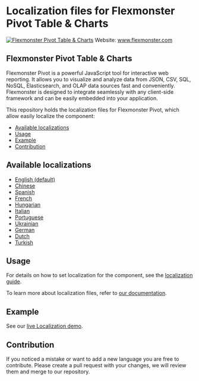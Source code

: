 # Localization files for Flexmonster Pivot Table & Charts
[![Flexmonster Pivot Table & Charts](https://www.flexmonster.com/fm_uploads/2020/06/GitHub_fm.png)](https://flexmonster.com)
Website: www.flexmonster.com

## Flexmonster Pivot Table & Charts
Flexmonster Pivot is a powerful JavaScript tool for interactive web reporting. It allows you to visualize and analyze data from JSON, CSV, SQL, NoSQL, Elasticsearch, and OLAP data sources fast and conveniently. Flexmonster is designed to integrate seamlessly with any client-side framework and can be easily embedded into your application.

This repository holds the localization files for Flexmonster Pivot, which allow easily localize the component:

* [Available localizations](#available-localizations)
* [Usage](#usage)
* [Example](#example)
* [Contribution](#contribution)

## Available localizations

- [English (default)](/en.json)
- [Chinese](/zh.json)
- [Spanish](/es.json)
- [French](/fr.json)
- [Hungarian](/hu.json)
- [Italian](/it.json)
- [Portuguese](/pt.json)
- [Ukrainian](/uk.json)
- [German](/de.json)
- [Dutch](/nl.json)
- [Turkish](/tr.json)

## Usage

For details on how to set localization for the component, see the [localization guide](https://www.flexmonster.com/doc/localizing-component/#!set-localization).

To learn more about localization files, refer to [our documentation](https://www.flexmonster.com/doc/localizing-component/#!create-localization-file).

## Example

See our [live Localization demo](https://www.flexmonster.com/demos/localization/).

## Contribution
If you noticed a mistake or want to add a new language you are free to contribute. Please create a pull request with your changes, we will review them and merge to our repository.
